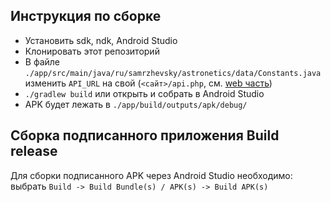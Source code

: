## Инструкция по сборке
- Установить sdk, ndk, Android Studio
- Клонировать этот репозиторий
- В файле `./app/src/main/java/ru/samrzhevsky/astronetics/data/Constants.java` изменить `API_URL` на свой (`<сайт>/api.php`, см. [web часть](https://github.com/samrzhevsky/astronetics-web))
- `./gradlew build` или открыть и собрать в Android Studio
- APK будет лежать в `./app/build/outputs/apk/debug/`

## Сборка подписанного приложения Build release
Для сборки подписанного APK через Android Studio необходимо: выбрать `Build -> Build Bundle(s) / APK(s) -> Build APK(s)`
